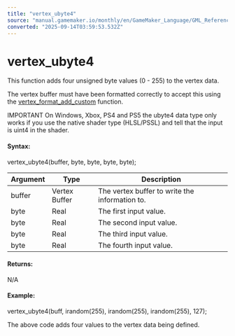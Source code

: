 ```yaml
---
title: "vertex_ubyte4"
source: "manual.gamemaker.io/monthly/en/GameMaker_Language/GML_Reference/Drawing/Primitives/vertex_ubyte4.htm"
converted: "2025-09-14T03:59:53.532Z"
---
```


# vertex\_ubyte4

This function adds four unsigned byte values (0 - 255) to the vertex data.

The vertex buffer must have been formatted correctly to accept this using the [vertex\_format\_add\_custom](vertex_format_add_custom.md) function.

IMPORTANT On Windows, Xbox, PS4 and PS5 the ubyte4 data type only works if you use the native shader type (HLSL/PSSL) and tell that the input is uint4 in the shader.

#### Syntax:

vertex\_ubyte4(buffer, byte, byte, byte, byte);

| Argument | Type | Description |
| --- | --- | --- |
| buffer | Vertex Buffer | The vertex buffer to write the information to. |
| byte | Real | The first input value. |
| byte | Real | The second input value. |
| byte | Real | The third input value. |
| byte | Real | The fourth input value. |

#### Returns:

N/A

#### Example:

vertex\_ubyte4(buff, irandom(255), irandom(255), irandom(255), 127);

The above code adds four values to the vertex data being defined.